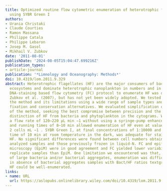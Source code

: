 ```yaml
---
title: Optimized routine flow cytometric enumeration of heterotrophic flagellates
  using SYBR Green I
authors:
- Urania Christaki
- Claude Courties
- Ramon Massana
- Philippe Catala
- Philippe Lebaron
- Josep M. Gasol
- Mikhail V. Zubkov
date: '2011-08-01'
publishDate: '2024-08-05T15:04:47.699216Z'
publication_types:
- article-journal
publication: '*Limnology and Oceanography: Methods*'
doi: 10.4319/lom.2011.9.329
abstract: Heterotrophic flagellates (HF) are the major consumers of bacteria in aquatic
  ecosystems and dominate heterotrophic nanoplankton in numbers and in biomass. A
  DNA‐staining based flow cytometry (FC) protocol to enumerate HF was described by
  Zubkov et al. (2007), but has not yet been widely adopted. We tested extensively
  the method and its limitations using a wide range of sample types and trying several
  fixation and conservation alternatives. We evaluated simplification of some steps
  of the method, seeking the best compromise between precision and the quality of
  distinction of HF from bacteria and phytoplankton in the cytograms. We found that
  a flow rate of 120–220 µL min −1 without using a syringe‐pump enhanced machine modification,
  and running times of 8–10 min allowed enumeration of HF even at values below 10
  2 cells mL −1 . SYBR Green I, at final concentrations of 1:10000 and a minimum staining
  time of 10 min at room temperature in the dark, was adequate for staining and detecting
  HF. No significant differences were found between cell numbers obtained from freshly
  analyzed samples and those previously frozen in liquid‐N. FC and epifluorescence
  microscopy (EpiM) were in good agreement and FC yielded lower variability between
  replicate samples than EpiM. One limitation we encountered was that, in the presence
  of large bacteria and/or bacterial aggregates, enumeration was difficult. However,
  in absence of bacterial aggregates samples with Bact/HF ratios textgreater 1000,
  HF could be well‐enumerated.
links:
- name: URL
  url: https://aslopubs.onlinelibrary.wiley.com/doi/10.4319/lom.2011.9.329
---
```

